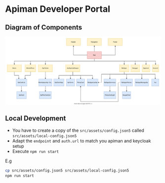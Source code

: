 # Apiman Developer Portal

## Diagram of Components
![Diagram](./docu/component-diagram.svg)


## Local Development

* You have to create a copy of the `src/assets/config.json5` called `src/assets/local-config.json5`
* Adapt the `endpoint` and `auth.url` to match you apiman and keycloak setup
* Execute `npm run start`

E.g

```bash
cp src/assets/config.json5 src/assets/local-config.json5
npm run start
```
